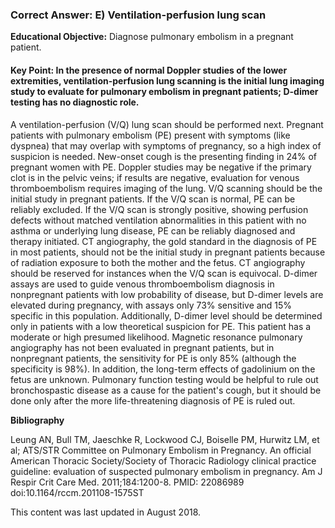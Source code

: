 
### Correct Answer: E) Ventilation-perfusion lung scan 

**Educational Objective:** Diagnose pulmonary embolism in a pregnant patient.

#### **Key Point:** In the presence of normal Doppler studies of the lower extremities, ventilation-perfusion lung scanning is the initial lung imaging study to evaluate for pulmonary embolism in pregnant patients; D-dimer testing has no diagnostic role.

A ventilation-perfusion (V/Q) lung scan should be performed next. Pregnant patients with pulmonary embolism (PE) present with symptoms (like dyspnea) that may overlap with symptoms of pregnancy, so a high index of suspicion is needed. New-onset cough is the presenting finding in 24% of pregnant women with PE. Doppler studies may be negative if the primary clot is in the pelvic veins; if results are negative, evaluation for venous thromboembolism requires imaging of the lung. V/Q scanning should be the initial study in pregnant patients. If the V/Q scan is normal, PE can be reliably excluded. If the V/Q scan is strongly positive, showing perfusion defects without matched ventilation abnormalities in this patient with no asthma or underlying lung disease, PE can be reliably diagnosed and therapy initiated.
CT angiography, the gold standard in the diagnosis of PE in most patients, should not be the initial study in pregnant patients because of radiation exposure to both the mother and the fetus. CT angiography should be reserved for instances when the V/Q scan is equivocal.
D-dimer assays are used to guide venous thromboembolism diagnosis in nonpregnant patients with low probability of disease, but D-dimer levels are elevated during pregnancy, with assays only 73% sensitive and 15% specific in this population. Additionally, D-dimer level should be determined only in patients with a low theoretical suspicion for PE. This patient has a moderate or high presumed likelihood.
Magnetic resonance pulmonary angiography has not been evaluated in pregnant patients, but in nonpregnant patients, the sensitivity for PE is only 85% (although the specificity is 98%). In addition, the long-term effects of gadolinium on the fetus are unknown.
Pulmonary function testing would be helpful to rule out bronchospastic disease as a cause for the patient's cough, but it should be done only after the more life-threatening diagnosis of PE is ruled out.

**Bibliography**

Leung AN, Bull TM, Jaeschke R, Lockwood CJ, Boiselle PM, Hurwitz LM, et al; ATS/STR Committee on Pulmonary Embolism in Pregnancy. An official American Thoracic Society/Society of Thoracic Radiology clinical practice guideline: evaluation of suspected pulmonary embolism in pregnancy. Am J Respir Crit Care Med. 2011;184:1200-8. PMID: 22086989 doi:10.1164/rccm.201108-1575ST

This content was last updated in August 2018.
